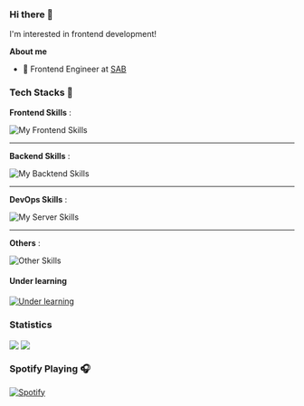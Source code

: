 ### Hi there 👋

I'm interested in frontend development!

**About me**

- 💼 Frontend Engineer at [SAB](https://www.weixing.cn/)

### Tech Stacks 🐾

**Frontend Skills** :

![My Frontend Skills](https://skillicons.dev/icons?i=vue,react)

---

**Backend Skills** :

![My Backtend Skills](https://skillicons.dev/icons?i=spring)

---

**DevOps Skills** :

![My Server Skills](https://skillicons.dev/icons?i=linux,docker,nginx)

---

**Others** :

![Other Skills](https://skillicons.dev/icons?i=git,cloudflare)


#### Under learning

[![Under learning](https://skillicons.dev/icons?i=workers,vim,ts,threejs,tailwind)](#under-learning)

### Statistics

<img align="center" src="https://github-readme-stats.vercel.app/api/top-langs/?username=yionr&layout=compact" />
<img align="center" src="https://github-readme-stats.vercel.app/api?username=yionr&show_icons=true" />


### Spotify Playing 🎧

[![Spotify](https://novatorem-yionr.vercel.app/api/spotify)](https://open.spotify.com/user/31su7yqfmlsk6uwt6hsj2lkw3sru)
